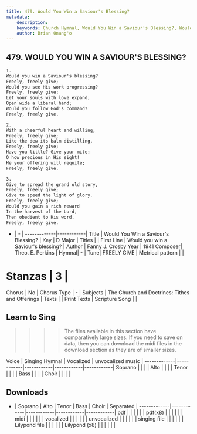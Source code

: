 ```yaml
---
title: 479. Would You Win a Saviour's Blessing?
metadata:
    description: 
    keywords: Church Hymnal, Would You Win a Saviour's Blessing?, Would you win a Saviour's blessing?, 
    author: Brian Onang'o
---
```



## 479. WOULD YOU WIN A SAVIOUR'S BLESSING?

```txt
1.
Would you win a Saviour's blessing? 
Freely, freely give; 
Would you see His work progressing? 
Freely, freely give; 
Let your souls with love expand, 
Open wide a liberal hand; 
Would you follow God's command? 
Freely, freely give. 

2.
With a cheerful heart and willing, 
Freely, freely give; 
Like the dew its balm distilling, 
Freely, freely give; 
Have you little? Give your mite; 
O how precious in His sight! 
He your offering will requite; 
Freely, freely give. 

3.
Give to spread the grand old story, 
Freely, freely give; 
Give to speed the light of glory. 
Freely, freely give; 
Would you gain a rich reward 
In the harvest of the Lord, 
Then obedient to His word. 
Freely, freely give.
```

- |   -  |
-------------|------------|
Title | Would You Win a Saviour's Blessing? |
Key | D Major |
Titles |  |
First Line | Would you win a Saviour's blessing? |
Author | Fanny J. Crosby
Year | 1941
Composer| Theo. E. Perkins |
Hymnal|  - |
Tune| FREELY GIVE |
Metrical pattern | |
# Stanzas | 3 |
Chorus | No |
Chorus Type | - |
Subjects | The Church and Doctrines: Tithes and Offerings |
Texts |  |
Print Texts | 
Scripture Song |  |
  
## Learn to Sing

>>>> The files available in this section have comparatively large sizes. If you need to save on data, then you can download the midi files in the download section as they are of smaller sizes.

Voice |  Singing Hymnal | Vocalized | unvocalized music |
-------------|------------|------------|------------|------------|
Soprano | | | |
Alto | | | |
Tenor | | | |
Bass | | | |
Choir | | | |

## Downloads

- |  Soprano | Alto | Tenor | Bass | Choir | Separated |
-------------|------------|------------|------------|------------|
pdf | | | | | |
pdf(x8) | | | | | |
midi | | | | | |
vocalized | | | | | |
unvocalized | | | | | |
singing file | | | | | |
Lilypond file | | | | | |
Lilypond (x8) | | | | | |
  